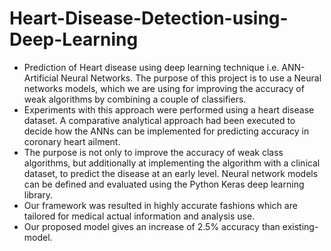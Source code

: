 # Heart-Disease-Detection-using-Deep-Learning

- Prediction of Heart disease using deep learning technique i.e. ANN-Artificial Neural Networks. The purpose of this project is to use a Neural networks models, which we are using for improving the accuracy of weak algorithms by combining a couple of classifiers. 
- Experiments with this approach were performed using a heart disease dataset. A comparative analytical approach had been executed to decide how the ANNs can be implemented for predicting accuracy in coronary heart ailment. 
- The purpose is not only to improve the accuracy of weak class algorithms, but additionally at implementing the algorithm with a clinical dataset, to predict the disease at an early level. Neural network models can be defined and evaluated using the Python Keras deep learning library. 
- Our framework was resulted in highly accurate fashions which are tailored for medical actual information and analysis use.
- Our proposed model gives an increase of 2.5% accuracy than existing-model.
